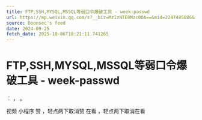 ```yaml
---
title: FTP,SSH,MYSQL,MSSQL等弱口令爆破工具 - week-passwd
url: https://mp.weixin.qq.com/s?__biz=MzIzNTE0Mzc0OA==&mid=2247485886&idx=1&sn=771ee59433f00bdcfa999ac50f896ce0
source: Doonsec's feed
date: 2024-09-25
fetch_date: 2025-10-06T18:21:11.741265
---
```


# FTP,SSH,MYSQL,MSSQL等弱口令爆破工具 - week-passwd

：
，
。

视频
小程序
赞
，轻点两下取消赞
在看
，轻点两下取消在看